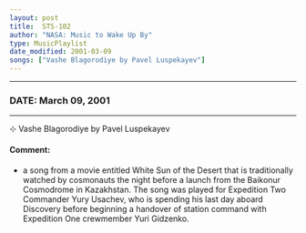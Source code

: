 ```yaml
---
layout: post
title:  STS-102
author: "NASA: Music to Wake Up By"
type: MusicPlaylist
date_modified: 2001-03-09
songs: ["Vashe Blagorodiye by Pavel Luspekayev"]
---
```


----
### DATE: March 09, 2001
----
⊹ Vashe Blagorodiye by Pavel Luspekayev

#### Comment:
* a song from a movie entitled White Sun of the Desert that is traditionally watched by cosmonauts the night before a launch from the Baikonur Cosmodrome in Kazakhstan. The song was played for Expedition Two Commander Yury Usachev, who is spending his last day aboard Discovery before beginning a handover of station command with Expedition One crewmember Yuri Gidzenko.



<br/>
<center>
	<a target="_blank"
	   href="https://twitter.com/intent/tweet?hashtags=Space,NASA,Playlist,NASAWakeupCalls,SpaceProgram&text={{ page.author}}, '{{ page.songs.first }}' {{ page.title }}, {{ page.date | date: '%B %d, %Y' }}. {{ site.url }}{{ page.url }} @nasawakeupcalls">
	   <i class="fab fa-twitter" alt="Tweet this page" style="font-size: 1.3em;"></i>
	</a>
	&nbsp; 	<i class="fas fa-user-astronaut" style="font-size: 1.5em;"></i> &nbsp;
    <a type="amzn" search="'Vashe Blagorodiye by Pavel Luspekayev'" category="popular music">
        <i class="fab fa-amazon" style="font-size: 1.3em;"></i>
    </a>
</center>
